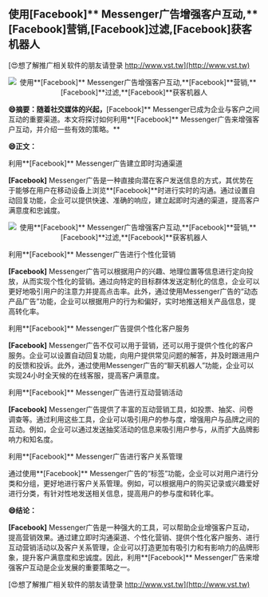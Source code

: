 ## **使用**[Facebook]** Messenger广告增强客户互动,**[Facebook]**营销,**[Facebook]**过滤,**[Facebook]**获客机器人**

[😍想了解推广相关软件的朋友请登录 http://www.vst.tw](http://www.vst.tw)

 <center><img src="https://vst.tw/MP4/tuiguang/png/8.png" alt="使用**[Facebook]** Messenger广告增强客户互动,**[Facebook]**营销,**[Facebook]**过滤,**[Facebook]**获客机器人"></center>

**😄摘要：随着社交媒体的兴起，**[Facebook]** Messenger已成为企业与客户之间互动的重要渠道。本文将探讨如何利用**[Facebook]** Messenger广告来增强客户互动，并介绍一些有效的策略。**

**😄正文：**

利用**[Facebook]** Messenger广告建立即时沟通渠道

**[Facebook]** Messenger广告是一种直接向潜在客户发送信息的方式，其优势在于能够在用户在移动设备上浏览**[Facebook]**时进行实时的沟通。通过设置自动回复功能，企业可以提供快速、准确的响应，建立起即时沟通的渠道，提高客户满意度和忠诚度。

 <center><img src="https://vst.tw/MP4/tuiguang/png/3.png" alt="使用**[Facebook]** Messenger广告增强客户互动,**[Facebook]**营销,**[Facebook]**过滤,**[Facebook]**获客机器人"></center>

利用**[Facebook]** Messenger广告进行个性化营销

**[Facebook]** Messenger广告可以根据用户的兴趣、地理位置等信息进行定向投放，从而实现个性化的营销。通过向特定的目标群体发送定制化的信息，企业可以更好地吸引用户的注意力并提高点击率。此外，通过使用Messenger广告的“动态产品广告”功能，企业可以根据用户的行为和偏好，实时地推送相关产品信息，提高转化率。

利用**[Facebook]** Messenger广告提供个性化客户服务

**[Facebook]** Messenger广告不仅可以用于营销，还可以用于提供个性化的客户服务。企业可以设置自动回复功能，向用户提供常见问题的解答，并及时跟进用户的反馈和投诉。此外，通过使用Messenger广告的“聊天机器人”功能，企业可以实现24小时全天候的在线客服，提高客户满意度。

利用**[Facebook]** Messenger广告进行互动营销活动

**[Facebook]** Messenger广告提供了丰富的互动营销工具，如投票、抽奖、问卷调查等。通过利用这些工具，企业可以吸引用户的参与度，增强用户与品牌之间的互动。例如，企业可以通过发送抽奖活动的信息来吸引用户参与，从而扩大品牌影响力和知名度。

利用**[Facebook]** Messenger广告进行客户关系管理

通过使用**[Facebook]** Messenger广告的“标签”功能，企业可以对用户进行分类和分组，更好地进行客户关系管理。例如，可以根据用户的购买记录或兴趣爱好进行分类，有针对性地发送相关信息，提高用户的参与度和转化率。

**😄结论：**

**[Facebook]** Messenger广告是一种强大的工具，可以帮助企业增强客户互动，提高营销效果。通过建立即时沟通渠道、个性化营销、提供个性化客户服务、进行互动营销活动以及客户关系管理，企业可以打造更加有吸引力和有影响力的品牌形象，提升客户满意度和忠诚度。因此，利用**[Facebook]** Messenger广告来增强客户互动是企业发展的重要策略之一。

[😍想了解推广相关软件的朋友请登录 http://www.vst.tw](http://www.vst.tw)



